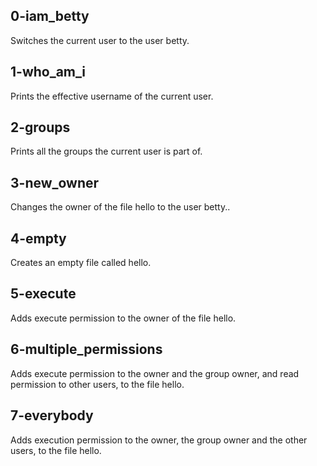 ## 0-iam_betty 
Switches the current user to the user betty.

## 1-who_am_i
Prints the effective username of the current user.

## 2-groups
Prints all the groups the current user is part of.
## 3-new_owner
Changes the owner of the file hello to the user betty..
## 4-empty
Creates an empty file called hello.
## 5-execute
Adds execute permission to the owner of the file hello.
## 6-multiple_permissions
Adds execute permission to the owner and the group owner, and read permission to other users, to the file hello.
## 7-everybody
Adds execution permission to the owner, the group owner and the other users, to the file hello.
